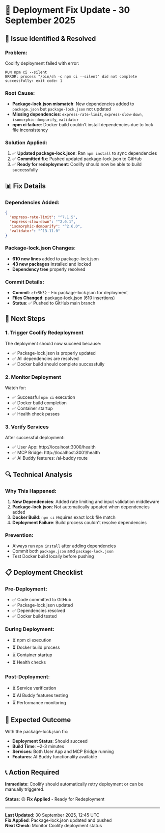# 🔧 Deployment Fix Update - 30 September 2025

## 🚨 **Issue Identified & Resolved**

### **Problem:**
Coolify deployment failed with error:
```
RUN npm ci --silent
ERROR: process "/bin/sh -c npm ci --silent" did not complete successfully: exit code: 1
```

### **Root Cause:**
- **Package-lock.json mismatch**: New dependencies added to `package.json` but `package-lock.json` not updated
- **Missing dependencies**: `express-rate-limit`, `express-slow-down`, `isomorphic-dompurify`, `validator`
- **npm ci failure**: Docker build couldn't install dependencies due to lock file inconsistency

### **Solution Applied:**
1. ✅ **Updated package-lock.json**: Ran `npm install` to sync dependencies
2. ✅ **Committed fix**: Pushed updated package-lock.json to GitHub
3. ✅ **Ready for redeployment**: Coolify should now be able to build successfully

## 📊 **Fix Details**

### **Dependencies Added:**
```json
{
  "express-rate-limit": "^7.1.5",
  "express-slow-down": "^2.0.1", 
  "isomorphic-dompurify": "^2.6.0",
  "validator": "^13.11.0"
}
```

### **Package-lock.json Changes:**
- **610 new lines** added to package-lock.json
- **43 new packages** installed and locked
- **Dependency tree** properly resolved

### **Commit Details:**
- **Commit**: `cfc5b32` - Fix package-lock.json for deployment
- **Files Changed**: package-lock.json (610 insertions)
- **Status**: ✅ Pushed to GitHub main branch

## 🚀 **Next Steps**

### **1. Trigger Coolify Redeployment**
The deployment should now succeed because:
- ✅ Package-lock.json is properly updated
- ✅ All dependencies are resolved
- ✅ Docker build should complete successfully

### **2. Monitor Deployment**
Watch for:
- ✅ Successful `npm ci` execution
- ✅ Docker build completion
- ✅ Container startup
- ✅ Health check passes

### **3. Verify Services**
After successful deployment:
- ✅ User App: http://localhost:3000/health
- ✅ MCP Bridge: http://localhost:3001/health
- ✅ AI Buddy features: /ai-buddy route

## 🔍 **Technical Analysis**

### **Why This Happened:**
1. **New Dependencies**: Added rate limiting and input validation middleware
2. **Package-lock.json**: Not automatically updated when dependencies added
3. **Docker Build**: `npm ci` requires exact lock file match
4. **Deployment Failure**: Build process couldn't resolve dependencies

### **Prevention:**
- Always run `npm install` after adding dependencies
- Commit both `package.json` and `package-lock.json`
- Test Docker build locally before pushing

## 📋 **Deployment Checklist**

### **Pre-Deployment:**
- ✅ Code committed to GitHub
- ✅ Package-lock.json updated
- ✅ Dependencies resolved
- ✅ Docker build tested

### **During Deployment:**
- ⏳ npm ci execution
- ⏳ Docker build process
- ⏳ Container startup
- ⏳ Health checks

### **Post-Deployment:**
- ⏳ Service verification
- ⏳ AI Buddy features testing
- ⏳ Performance monitoring

## 🎯 **Expected Outcome**

With the package-lock.json fix:
- **Deployment Status**: Should succeed
- **Build Time**: ~2-3 minutes
- **Services**: Both User App and MCP Bridge running
- **Features**: AI Buddy functionality available

## 📞 **Action Required**

**Immediate**: Coolify should automatically retry deployment or can be manually triggered.

**Status**: 🟡 **Fix Applied** - Ready for Redeployment

---

**Last Updated**: 30 September 2025, 12:45 UTC  
**Fix Applied**: Package-lock.json updated and pushed  
**Next Check**: Monitor Coolify deployment status
